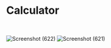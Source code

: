 # Calculator
<br>

![Screenshot (622)](https://github.com/Ishini0818/Calculator/assets/101697017/474f3389-a1e0-4fd8-a70c-a5ea10faf2d7)
![Screenshot (621)](https://github.com/Ishini0818/Calculator/assets/101697017/2e6e3c96-94c4-46c2-92ce-3d7e464c65db)
